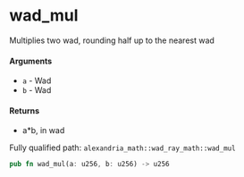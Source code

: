 # wad_mul

Multiplies two wad, rounding half up to the nearest wad

#### Arguments

- `a` - Wad
- `b` - Wad

#### Returns

- a\*b, in wad

Fully qualified path: `alexandria_math::wad_ray_math::wad_mul`

```rust
pub fn wad_mul(a: u256, b: u256) -> u256
```
